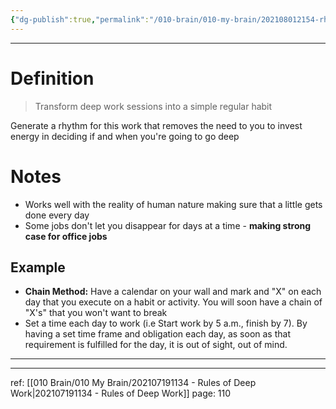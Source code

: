 ```yaml
---
{"dg-publish":true,"permalink":"/010-brain/010-my-brain/202108012154-rhythmic-philosophy-of-deep-work/","created":"2021-08-01T21:54:51.000-04:00","updated":"2025-03-20T01:11:06.439-04:00"}
---
```


---

# Definition
> Transform deep work sessions into a simple regular habit

Generate a rhythm for this work that removes the need to you to invest energy in deciding if and when you're going to go deep

# Notes

-   Works well with the reality of human nature making sure that a little gets done every day
-   Some jobs don't let you disappear for days at a time - **making strong case for office jobs**

## Example

-   **Chain Method:** Have a calendar on your wall and mark and "X" on each day that you execute on a habit or activity. You will soon have a chain of "X's" that you won't want to break
-   Set a time each day to work (i.e Start work by 5 a.m., finish by 7). By having a set time frame and obligation each day, as soon as that requirement is fulfilled for the day, it is out of sight, out of mind.



---

---

ref: [[010 Brain/010 My Brain/202107191134 - Rules of Deep Work\|202107191134 - Rules of Deep Work]]
page: 110
